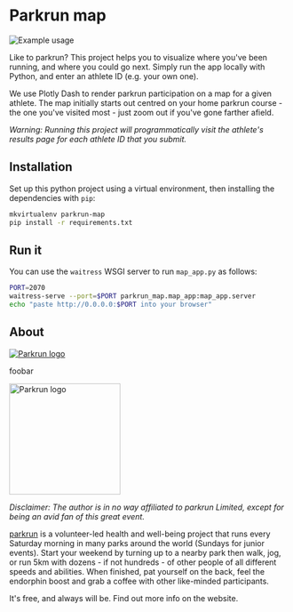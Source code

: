# Parkrun map

![Example usage](demo.gif)

Like to parkrun? This project helps you to visualize where you've been running, and where you could go next.
Simply run the app locally with Python, and enter an athlete ID (e.g. your own one). 

We use Plotly Dash to render parkrun participation on a map for a given athlete.
The map initially starts out centred on your home parkrun course - the one you've visited most - just zoom out if you've gone farther afield.

_Warning: Running this project will programmatically visit the athlete's results page for each athlete ID that you submit._

## Installation

Set up this python project using a virtual environment, then installing the dependencies with `pip`:

```bash
mkvirtualenv parkrun-map
pip install -r requirements.txt
```

## Run it

You can use the `waitress` WSGI server to run `map_app.py` as follows:

```bash
PORT=2070
waitress-serve --port=$PORT parkrun_map.map_app:map_app.server
echo "paste http://0.0.0.0:$PORT into your browser"
```

## About

[![Parkrun logo](http://www.eynshamroadrunners.org.uk/wp-content/uploads/2015/09/Parkrun_32.jpg)](https://www.parkrun.com)

foobar

<img src="http://www.eynshamroadrunners.org.uk/wp-content/uploads/2015/09/Parkrun_32.jpg" alt="Parkrun logo" width="200"/>

_Disclaimer: The author is in no way affiliated to parkrun Limited, except for being an avid fan of this great event._

[parkrun](https://www.parkrun.com) is a volunteer-led health and well-being project that runs every Saturday morning in many parks around the world
(Sundays for junior events). Start your weekend by turning up to a nearby park then walk, jog, or run 5km with dozens - if not hundreds - of other people of all different
speeds and abilities. When finished, pat yourself on the back, feel the endorphin boost and grab a coffee with other like-minded participants. 

It's free, and always will be. Find out more info on the website. 
